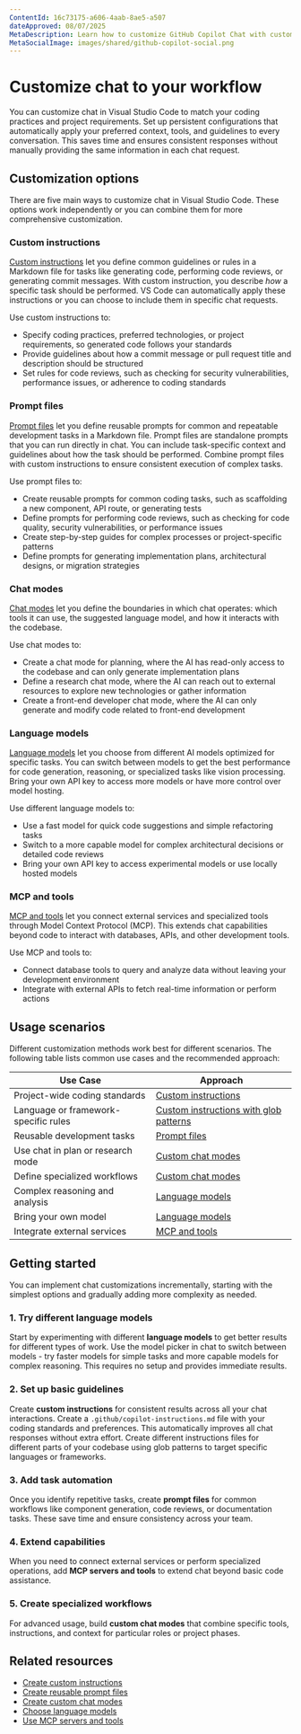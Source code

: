 ```yaml
---
ContentId: 16c73175-a606-4aab-8ae5-a507
dateApproved: 08/07/2025
MetaDescription: Learn how to customize GitHub Copilot Chat with custom instructions, reusable prompt files, and custom chat modes to align AI responses with your coding practices and project requirements.
MetaSocialImage: images/shared/github-copilot-social.png
---
```

# Customize chat to your workflow

You can customize chat in Visual Studio Code to match your coding practices and project requirements. Set up persistent configurations that automatically apply your preferred context, tools, and guidelines to every conversation. This saves time and ensures consistent responses without manually providing the same information in each chat request.

## Customization options

There are five main ways to customize chat in Visual Studio Code. These options work independently or you can combine them for more comprehensive customization.

### Custom instructions

[Custom instructions](/docs/copilot/customization/custom-instructions.md) let you define common guidelines or rules in a Markdown file for tasks like generating code, performing code reviews, or generating commit messages. With custom instruction, you describe _how_ a specific task should be performed. VS Code can automatically apply these instructions or you can choose to include them in specific chat requests.

Use custom instructions to:

- Specify coding practices, preferred technologies, or project requirements, so generated code follows your standards
- Provide guidelines about how a commit message or pull request title and description should be structured
- Set rules for code reviews, such as checking for security vulnerabilities, performance issues, or adherence to coding standards

### Prompt files

[Prompt files](/docs/copilot/customization/prompt-files.md) let you define reusable prompts for common and repeatable development tasks in a Markdown file. Prompt files are standalone prompts that you can run directly in chat. You can include task-specific context and guidelines about how the task should be performed. Combine prompt files with custom instructions to ensure consistent execution of complex tasks.

Use prompt files to:

- Create reusable prompts for common coding tasks, such as scaffolding a new component, API route, or generating tests
- Define prompts for performing code reviews, such as checking for code quality, security vulnerabilities, or performance issues
- Create step-by-step guides for complex processes or project-specific patterns
- Define prompts for generating implementation plans, architectural designs, or migration strategies

### Chat modes

[Chat modes](/docs/copilot/customization/custom-chat-modes.md) let you define the boundaries in which chat operates: which tools it can use, the suggested language model, and how it interacts with the codebase.

Use chat modes to:

- Create a chat mode for planning, where the AI has read-only access to the codebase and can only generate implementation plans
- Define a research chat mode, where the AI can reach out to external resources to explore new technologies or gather information
- Create a front-end developer chat mode, where the AI can only generate and modify code related to front-end development

### Language models

[Language models](/docs/copilot/customization/language-models.md) let you choose from different AI models optimized for specific tasks. You can switch between models to get the best performance for code generation, reasoning, or specialized tasks like vision processing. Bring your own API key to access more models or have more control over model hosting.

Use different language models to:

- Use a fast model for quick code suggestions and simple refactoring tasks
- Switch to a more capable model for complex architectural decisions or detailed code reviews
- Bring your own API key to access experimental models or use locally hosted models

### MCP and tools

[MCP and tools](/docs/copilot/customization/mcp-servers.md) let you connect external services and specialized tools through Model Context Protocol (MCP). This extends chat capabilities beyond code to interact with databases, APIs, and other development tools.

Use MCP and tools to:

- Connect database tools to query and analyze data without leaving your development environment
- Integrate with external APIs to fetch real-time information or perform actions

## Usage scenarios

Different customization methods work best for different scenarios. The following table lists common use cases and the recommended approach:

| Use Case | Approach |
|----------|----------|
| Project-wide coding standards | [Custom instructions](/docs/copilot/customization/custom-instructions.md) |
| Language or framework-specific rules | [Custom instructions with glob patterns](/docs/copilot/customization/custom-instructions.md#instructions-file-format) |
| Reusable development tasks | [Prompt files](/docs/copilot/customization/prompt-files.md) |
| Use chat in plan or research mode | [Custom chat modes](/docs/copilot/customization/custom-chat-modes.md) |
| Define specialized workflows | [Custom chat modes](/docs/copilot/customization/custom-chat-modes.md) |
| Complex reasoning and analysis | [Language models](/docs/copilot/customization/language-models.md) |
| Bring your own model | [Language models](/docs/copilot/customization/language-models.md) |
| Integrate external services | [MCP and tools](/docs/copilot/customization/mcp-servers.md) |

## Getting started

You can implement chat customizations incrementally, starting with the simplest options and gradually adding more complexity as needed.

### 1. Try different language models

Start by experimenting with different **language models** to get better results for different types of work. Use the model picker in chat to switch between models - try faster models for simple tasks and more capable models for complex reasoning. This requires no setup and provides immediate results.

### 2. Set up basic guidelines

Create **custom instructions** for consistent results across all your chat interactions. Create a `.github/copilot-instructions.md` file with your coding standards and preferences. This automatically improves all chat responses without extra effort. Create different instructions files for different parts of your codebase using glob patterns to target specific languages or frameworks.

### 3. Add task automation

Once you identify repetitive tasks, create **prompt files** for common workflows like component generation, code reviews, or documentation tasks. These save time and ensure consistency across your team.

### 4. Extend capabilities

When you need to connect external services or perform specialized operations, add **MCP servers and tools** to extend chat beyond basic code assistance.

### 5. Create specialized workflows

For advanced usage, build **custom chat modes** that combine specific tools, instructions, and context for particular roles or project phases.

## Related resources

- [Create custom instructions](/docs/copilot/customization/custom-instructions.md)
- [Create reusable prompt files](/docs/copilot/customization/prompt-files.md)
- [Create custom chat modes](/docs/copilot/customization/custom-chat-modes.md)
- [Choose language models](/docs/copilot/customization/language-models.md)
- [Use MCP servers and tools](/docs/copilot/customization/mcp-servers.md)
